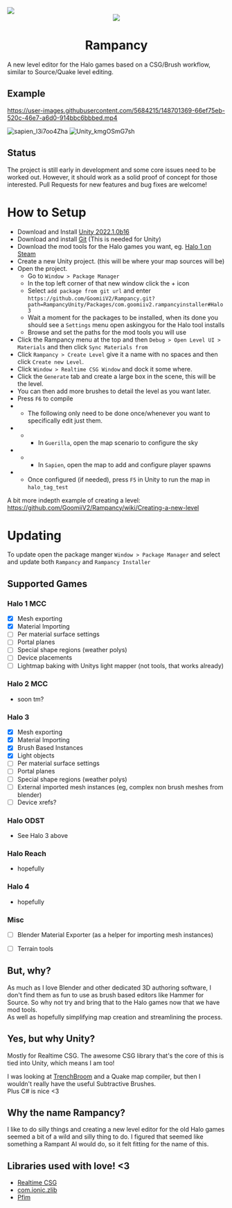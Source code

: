 <img src="https://img.shields.io/badge/Status-Alpha-blueviolet?style=for-the-badge"/>

<div align="center">
    <img src="https://cdn1.vox-cdn.com/uploads/chorus_asset/file/3727854/cortana_rampant.0.gif">
    <h1>Rampancy</h1>
</div>

A new level editor for the Halo games based on a CSG/Brush workflow, similar to Source/Quake level editing.

## Example
https://user-images.githubusercontent.com/5684215/148701369-66ef75eb-520c-46e7-a6d0-914bbc6bbbed.mp4

![sapien_l3i7oo4Zha](https://user-images.githubusercontent.com/5684215/148701019-d1cb7d9d-8a81-4fb8-bf57-98a3e39e9b7a.jpg)
![Unity_kmgOSmG7sh](https://user-images.githubusercontent.com/5684215/148701055-6dfe89b7-73e8-4011-a1dd-50d98bfb6c92.jpg)


## Status
The project is still early in development and some core issues need to be worked out. However, it should work as a solid proof of concept for those interested. Pull Requests for new features and bug fixes are welcome!
 
# How to Setup

* Download and Install [Unity 2022.1.0b16](https://unity3d.com/unity/beta/2022.1.0b16)
* Download and install [Git](https://git-scm.com/downloads) (This is needed for Unity)
* Download the mod tools for the Halo games you want, eg. [Halo 1 on Steam](steam://install/1532190)
* Create a new Unity project. (this will be where your map sources will be)
* Open the project.
  * Go to ``Window > Package Manager``
  * In the top left corner of that new window click the + icon
  * Select ``add package from git url`` and enter ``https://github.com/GoomiiV2/Rampancy.git?path=RampancyUnity/Packages/com.goomiiv2.rampancyinstaller#Halo3``
  * Wait a moment for the packages to be installed, when its done you should see a ``Settings`` menu open askingyou for the Halo tool installs
  * Browse and set the paths for the mod tools you will use
* Click the Rampancy menu at the top and then `Debug > Open Level UI > Materials` and then click `Sync Materials from`
* Click `Rampancy > Create Level` give it a name with no spaces and then click `Create new Level`.
* Click `Window > Realtime CSG Window` and dock it some where.
* Click the `Generate` tab and create a large box in the scene, this will be the level.
* You can then add more brushes to detail the level as you want later.
* Press `F6` to compile
* * The following only need to be done once/whenever you want to specifically edit just them.
* * * In `Guerilla`, open the map scenario to configure the sky
* * * In `Sapien`, open the map to add and configure player spawns
* * Once configured (if needed), press `F5` in Unity to run the map in `halo_tag_test`

A bit more indepth example of creating a level: https://github.com/GoomiiV2/Rampancy/wiki/Creating-a-new-level

# Updating

To update open the package manger ``Window > Package Manager`` and select and update both ``Rampancy`` and ``Rampancy Installer``

## Supported Games
### Halo 1 MCC
- [x] Mesh exporting
- [x] Material Importing
- [ ] Per material surface settings
- [ ] Portal planes
- [ ] Special shape regions (weather polys)
- [ ] Device placements
- [ ] Lightmap baking with Unitys light mapper (not tools, that works already)

### Halo 2 MCC
* soon tm?
  
### Halo 3
- [x] Mesh exporting
- [x] Material Importing
- [x] Brush Based Instances
- [x] Light objects
- [ ] Per material surface settings
- [ ] Portal planes
- [ ] Special shape regions (weather polys)
- [ ] External imported mesh instances (eg, complex non brush meshes from blender)
- [ ] Device xrefs?

### Halo ODST
* See Halo 3 above
  
### Halo Reach
* hopefully

### Halo 4
* hopefully

### Misc
- [ ] Blender Material Exporter (as a helper for importing mesh instances)
- [ ] Terrain tools


## But, why?
As much as I love Blender and other dedicated 3D authoring software, I don't find them as fun to use as brush based editors like Hammer for Source. So why not try and bring that to the Halo games now that we have mod tools.
</br>
As well as hopefully simplifying map creation and streamlining the process.

## Yes, but why Unity?
Mostly for Realtime CSG. The awesome CSG library that's the core of this is tied into Unity, which means I am too!

I was looking at [TrenchBroom](https://trenchbroom.github.io/) and a Quake map compiler, but then I wouldn't really have the useful Subtractive Brushes.
</br>
Plus C# is nice <3

## Why the name Rampancy?
I like to do silly things and creating a new level editor for the old Halo games seemed a bit of a wild and silly thing to do. I figured that seemed like something a Rampant AI would do, so it felt fitting for the name of this.

## Libraries used with love! <3
* [Realtime CSG](https://github.com/LogicalError/realtime-CSG-for-unity)
* [com.ionic.zlib](https://github.com/PixelWizards/com.ionic.zlib)
* [Pfim](https://github.com/nickbabcock/Pfim)
